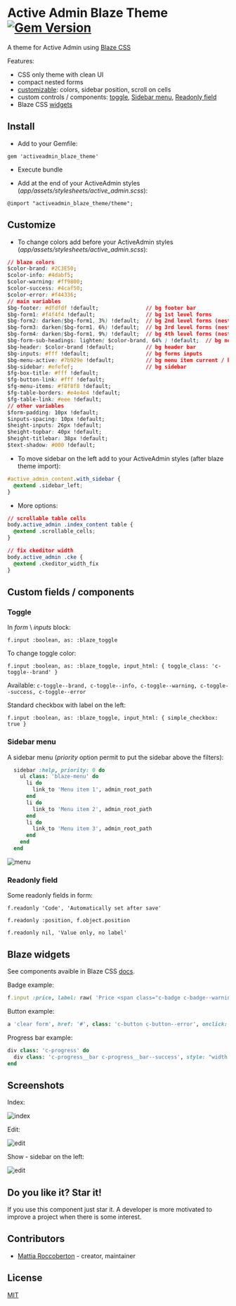 # Active Admin Blaze Theme [![Gem Version](https://badge.fury.io/rb/activeadmin_blaze_theme.svg)](https://badge.fury.io/rb/activeadmin_blaze_theme)

A theme for Active Admin using [Blaze CSS](http://blazecss.com/)

Features:

- CSS only theme with clean UI
- compact nested forms
- [customizable](#customize): colors, sidebar position, scroll on cells
- custom controls / components: [toggle](#toggle), [Sidebar menu](#sidebar-menu), [Readonly field](#readonly-field)
- Blaze CSS [widgets](#blaze-widgets)

## Install

- Add to your Gemfile:

`gem 'activeadmin_blaze_theme'`

- Execute bundle

- Add at the end of your ActiveAdmin styles (_app/assets/stylesheets/active_admin.scss_):

`@import "activeadmin_blaze_theme/theme";`

## Customize

- To change colors add before your ActiveAdmin styles (_app/assets/stylesheets/active_admin.scss_):

```css
// blaze colors
$color-brand: #2C3E50;
$color-info: #4dabf5;
$color-warning: #ff9800;
$color-success: #4caf50;
$color-error: #f44336;
// main variables
$bg-footer: #dfdfdf !default;               // bg footer bar
$bg-form1: #f4f4f4 !default;                // bg 1st level forms
$bg-form2: darken($bg-form1, 3%) !default;  // bg 2nd level forms (nested)
$bg-form3: darken($bg-form1, 6%) !default;  // bg 3rd level forms (nested)
$bg-form4: darken($bg-form1, 9%) !default;  // bg 4th level forms (nested)
$bg-form-sub-headings: lighten( $color-brand, 64% ) !default;  // bg nested forms title
$bg-header: $color-brand !default;          // bg header bar
$bg-inputs: #fff !default;                  // bg forms inputs
$bg-menu-active: #7b929e !default;          // bg menu item current / hover
$bg-sidebar: #efefef;                       // bg sidebar
$fg-box-title: #fff !default;
$fg-button-link: #fff !default;
$fg-menu-items: #f8f8f8 !default;
$fg-table-borders: #e4e4e4 !default;
$fg-table-link: #eee !default;
// other variables
$form-padding: 10px !default;
$inputs-spacing: 10px !default;
$height-inputs: 26px !default;
$height-topbar: 40px !default;
$height-titlebar: 38px !default;
$text-shadow: #000 !default;
```

- To move sidebar on the left add to your ActiveAdmin styles (after blaze theme import):

```css
#active_admin_content.with_sidebar {
  @extend .sidebar_left;
}
```

- More options:

```css
// scrollable table cells
body.active_admin .index_content table {
  @extend .scrollable_cells;
}
```

```css
// fix ckeditor width
body.active_admin .cke {
  @extend .ckeditor_width_fix
}
```

## Custom fields / components

### Toggle

In *form* \ *inputs* block:

`f.input :boolean, as: :blaze_toggle`

To change toggle color:

`f.input :boolean, as: :blaze_toggle, input_html: { toggle_class: 'c-toggle--brand' }`

Available: `c-toggle--brand, c-toggle--info, c-toggle--warning, c-toggle--success, c-toggle--error`

Standard checkbox with label on the left:

`f.input :boolean, as: :blaze_toggle, input_html: { simple_checkbox: true }`

### Sidebar menu

A sidebar menu (*priority* option permit to put the sidebar above the filters):

```rb
  sidebar :help, priority: 0 do
    ul class: 'blaze-menu' do
      li do
        link_to 'Menu item 1', admin_root_path
      end
      li do
        link_to 'Menu item 2', admin_root_path
      end
      li do
        link_to 'Menu item 3', admin_root_path
      end
    end
  end
```

![menu](screenshot4.jpg)

### Readonly field

Some readonly fields in form:

`f.readonly 'Code', 'Automatically set after save'`

`f.readonly :position, f.object.position`

`f.readonly nil, 'Value only, no label'`

## Blaze widgets

See components avaible in Blaze CSS [docs](http://blazecss.com/components/buttons/).

Badge example:

```ruby
f.input :price, label: raw( 'Price <span class="c-badge c-badge--warning" style="position: relative; top: -5px">in $</span>' )
```

Button example:

```ruby
a 'clear form', href: '#', class: 'c-button c-button--error', onclick: 'event.preventDefault();document.forms[0].reset();'
```

Progress bar example:

```ruby
div class: 'c-progress' do
  div class: 'c-progress__bar c-progress__bar--success', style: "width: #{f.object.a_field}%;"
end
```

## Screenshots

Index:

![index](screenshot1.jpg)

Edit:

![edit](screenshot2.jpg)

Show - sidebar on the left:

![edit](screenshot3.jpg)

## Do you like it? Star it!

If you use this component just star it. A developer is more motivated to improve a project when there is some interest.

## Contributors

- [Mattia Roccoberton](http://blocknot.es) - creator, maintainer

## License

[MIT](LICENSE.txt)
